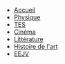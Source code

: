 * [Accueil](/)
* [Physique](Physique/README.md)
* [TES]()
* [Cinéma]()
* [Littérature]()
* [Histoire de l'art]()
* [EEJV]()